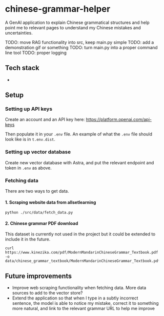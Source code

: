 # chinese-grammar-helper

A GenAI application to explain Chinese grammatical structures and help point me to relevant pages to understand my Chinese mistakes and uncertainties.

TODO: move RAG functionality into src, keep main.py simple
TODO: add a demonstration gif or something
TODO: turn main.py into a proper command line tool
TODO: proper logging

## Tech stack

* 

## Setup

### Setting up API keys

Create an account and an API key here: https://platform.openai.com/api-keys

Then populate it in your `.env` file. An example of what the `.env` file should look like is in `t.env.dist`.

### Setting up vector database

Create new vector database with Astra, and put the relevant endpoint and token in `.env` as above.

### Fetching data
There are two ways to get data.

#### 1. Scraping website data from allsetlearning
```
python ./src/data/fetch_data.py
```

#### 2. Chinese grammar PDF download
This dataset is currently not used in the project but it could be extended to include it in the future.
```
curl https://www.kinezika.com/pdf/ModernMandarinChineseGrammar_Textbook.pdf -o data/chinese_grammar_textbook/ModernMandarinChineseGrammar_Textbook.pdf
```

## Future improvements

* Improve web scraping functionality when fetching data. More data sources to add to the vector store?
* Extend the application so that when I type in a subtly incorrect sentence, the model is able to notice
  my mistake, correct it to something more natural, and link to the relevant grammar URL to help me
  improve